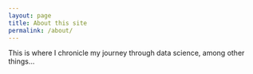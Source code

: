 ```yaml
---
layout: page
title: About this site
permalink: /about/
---
```


This is where I chronicle my journey through data science, among other things...
